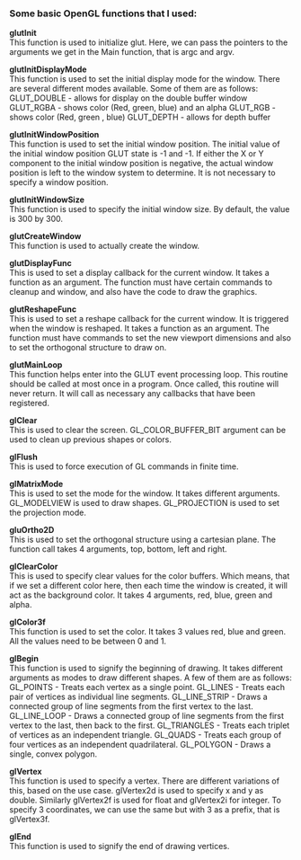 ### Some basic OpenGL functions that I used:  

**glutInit**<br/>
This function is used to initialize glut. Here, we can pass the pointers to the  arguments we get in the Main function, that is argc and argv.

**glutInitDisplayMode**<br/>
This function is used to set the initial display mode for the window. There are several different modes available. Some of them are as follows:
GLUT_DOUBLE - allows for display on the double buffer window
GLUT_RGBA - shows color (Red, green, blue) and an alpha
GLUT_RGB - shows color (Red, green , blue)
GLUT_DEPTH - allows for depth buffer

**glutInitWindowPosition**<br/>
This function is used to set the initial window position. The initial value of the initial window position GLUT state is -1 and -1. If either the X or Y component to the initial window position is negative, the actual window position is left to the window system to determine. It is not necessary to specify a window position.

**glutInitWindowSize**<br/>
This function is used to specify the initial window size. By default, the value is 300 by 300.

**glutCreateWindow**<br/>
This function is used to actually create the window.

**glutDisplayFunc**<br/>
This is used to set a display callback for the current window. It takes a function as an argument. The function must have certain commands to cleanup and window, and also have the code to draw the graphics.

**glutReshapeFunc**<br/>
This is used to set a reshape callback for the current window. It is triggered when the window is reshaped. It takes a function as an argument. The function must have commands to set the new viewport dimensions and also to set the orthogonal structure to draw on. 

**glutMainLoop**<br/>
This function helps enter into the GLUT event processing loop. This routine should be called at most once in a program. Once called, this routine will never return. It will call as necessary any callbacks that have been registered.

**glClear**<br/>
This is used to clear the screen. GL_COLOR_BUFFER_BIT argument can be used to clean up previous shapes or colors. 

**glFlush**<br/>
This is used to force execution of GL commands in finite time.

**glMatrixMode**<br/>
This is used to set the mode for the window. It takes different arguments. GL_MODELVIEW is used to draw shapes. GL_PROJECTION is used to set the projection mode.

**gluOrtho2D**<br/>
This is used to set the orthogonal structure using a cartesian plane. The function call takes 4 arguments, top, bottom, left and right.

**glClearColor**<br/>
This is used to specify clear values for the color buffers. Which means, that if we set a different color here, then each time the window is created, it will act as the background color. It takes 4 arguments, red, blue, green and alpha.

**glColor3f**<br/>
This function is used to set the color. It takes 3 values red, blue and green. All the values need to be between 0 and 1.

**glBegin**<br/>
This function is used to signify the beginning of drawing. It takes different arguments as modes to draw different shapes. A few of them are as follows:
GL_POINTS - Treats each vertex as a single point.
GL_LINES - Treats each pair of vertices as individual line segments.
GL_LINE_STRIP - Draws a connected group of line segments from the first vertex to the last.
GL_LINE_LOOP - Draws a connected group of line segments from the first vertex to the last, then back to the first. 
GL_TRIANGLES - Treats each triplet of vertices as an independent triangle.
GL_QUADS - Treats each group of four vertices as an independent quadrilateral. 
GL_POLYGON - Draws a single, convex polygon. 

**glVertex**<br/>
This function is used to specify a vertex. There are different variations of this, based on the use case. glVertex2d is used to specify x and y as double. Similarly glVertex2f is used for float and glVertex2i for integer. To specify 3 coordinates, we can use the same but with 3 as a prefix, that is glVertex3f.

**glEnd**<br/>
This function is used to signify the end of drawing vertices.


